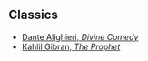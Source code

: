 ## Classics

- [Dante Alighieri, _Divine Comedy_](dante-alighieri-commedia.md)
- [Kahlil Gibran, _The Prophet_](kahlil-gibran-prophet.md) 
